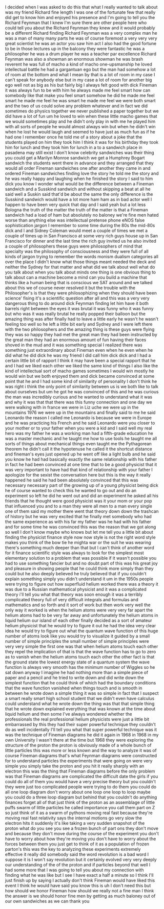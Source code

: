 
I decided when I was asked to do this
that what I really wanted to talk about
was my friend Richard fine length I was
one of the fortunate few that really did
get to know him and enjoyed his presence
and I&#39;m going to tell you the Richard
Feynman that I knew I&#39;m sure there are
other people here who could tell you
about the Richard Feynman they knew and
it would probably be a different Richard
finding Richard Feynman was a very
complex man he was a man of many many
parts he was of course foremost a very
very very great scientist he was an
actor you saw him act I also had the
good fortune to be in those lectures up
in the balcony they were fantastic he
was a philosopher he was a drum player
he was a teacher par excellence Richard
Feynman was also a showman an enormous
showman he was brash reverent he was
full of macho a kind of macho
one-upsmanship he loved intellectual
battle he had a gargantuan ego but the
man had somehow a lot of room at the
bottom and what I mean by that is a lot
of room in my case I can&#39;t speak for
anybody else but in my case a lot of
room for another big ego well not as big
as his but fairly big I always felt good
with dick Fineman it was always fun to
be with him he always made me feel smart
how can somebody like that make you feel
smart somehow he did he made me feel
smart he made me feel he was smart he
made me feel we were both smart and the
two of us could solve any problem
whatever and in fact we did sometimes do
physics together we never published a
paper together but we did have a lot of
fun um he loved to win when these little
macho games that we would sometimes play
and he didn&#39;t only play in with me he
played him with all sorts of people he
would almost always win
but when he didn&#39;t win when he lost he
would laugh and seemed to have just as
much fun as if he had one I remember
once he told me of a story about a joke
that the students played on him they
took him I think it was for his birthday
they took him for lunch and they took
him for lunch in a to a sandwich place
in pasadena may still exist I don&#39;t know
celebrity sandwiches was their thing you
could get a Marilyn Monroe sandwich we
get a Humphrey Bogart sandwich the
students went there in advance and they
arranged that they would all order
Fineman sandwiches one after another
they came in and ordered Fineman
sandwiches finding love the story he
told me the story and he was really
happy and laughing when he finished the
story I said to him dick you know I
wonder what would be the difference
between a Fineman sandwich and a
Susskind sandwich and without skipping a
beat at all he said well a Suskin said
that&#39;d be about the same the only
difference is the Susskind sandwich
would have a lot more ham ham as in bad
actor well I happen to have been very
quick that day and I said yeah but a lot
less Bologna
the truth of the matter the truth of the
matter is that a Fineman sandwich had a
load of ham but absolutely no baloney
we&#39;re fine men hated worse than anything
else was intellectual pretense phone
eNOS false sophistication jargon I
remember to some time during the 80s the
mid-80s dick and I and Sidney Coleman
would meet a couple of times we met a
couple of times up in San Francisco at
some very rich guys house up in San
Francisco for dinner and the last time
the rich guy invited us he also invited
a couple of philosophers these guys were
philosophers of mind that specialty was
the philosophy of consciousness and they
were full of all kinds of jargon trying
to remember the words monism dualism
categories all over the place I didn&#39;t
know what those things meant needed the
deck and neither the Sydney for that
matter and what did we talk about well
what do you talk about when you talk
about minds one thing is one obvious
thing to talk about can a machine become
a mind can you build a machine that
thinks like a human being that is
conscious we SAT around and we talked
about this we of course never resolved
it but the trouble with the
Philosopher&#39;s is that they were
philosophizing when they should have
been science&#39; fising it&#39;s a scientific
question after all and this was a very
very dangerous thing to do around dick
Feynman finding let him have it both
barrels right between the eyes it was
brutal it was funny who it was funny but
who was it was really brutal he really
popped their balloon but the amazing
thing was after finally had to leave a
little early he wasn&#39;t he wasn&#39;t feeling
too well so he left a little bit early
and Sydney and I were left there with
the two philosophers and the amazing
thing is these guys were flying they was
so happy they had met the great man they
had been instructed by the great man
they had an enormous amount of fun
having their faces shoved in the mud
and it was something special I realized
there was something just extraordinary
about Fineman even when he even when he
did what he did dick he was my friend I
did call him dick dick and I had a
certain little bit of rapport I think it
may have been a special rapport that he
and I had we liked each other we liked
the same kind of things I also like the
kind of intellectual sort of macho games
sometimes I would win mostly he would
win but we both enjoyed them and dick
became convinced at some point that he
and I had some kind of similarity of
personality I don&#39;t think he was right i
think the only point of similarity
between us is we both like to talk about
ourselves but um he got he was convinced
of this and he was curious the man was
incredibly curious and he wanted to
understand what it was and why it was
that that there was this funny
connection and one day we were walking
with in france we were in Liz uche we
were up in the mountains 1976 we were up
in the mountains and finally said to me
he said Leonardo the reason I called me
Leonardo is because we were in Europe
and he was practicing his French and he
said Leonardo were you closer to your
mother or to your father when you were a
kid and I said well my real hero was my
father he was a working man had a
fifth-grade education he was a master
mechanic and he taught me how to use
tools he taught me all sorts of things
about mechanical things even taught me
the Pythagorean theorem he didn&#39;t call
it the hypotenuse he called it the
shortcut distance and fineman&#39;s eyes
just opened up he went off like a light
bulb and he said you know he had had
basically exactly the same relationship
with his father in fact he had been
convinced at one time that to be a good
physicist that it was very important to
have had that kind of relationship with
your father I apologize for the sexist
the conversation here but this is the
way it really happened
he said he had been absolutely convinced
that this was necessary necessary part
of the growing up of a young physicist
being dick he of course wanted to check
this he wanted to go out and do an
experiment so left he did he went out
and did an experiment he asked all his
friends that he thought were good
physicist was it your mom or your pop
that influenced you and to a man they
were all men to a man every single one
of them said my mother there went that
theory down down the trashcan of history
but he was very excited that he finally
met somebody who had the same experience
as with his far my father was he had
with his father and for some time he was
convinced this was the reason that we
got along so well I don&#39;t know maybe who
knows but let me tell you a little bit
about finding the physicist finance
style now now style is not the right
word style makes you think of the bow
tie he mighta war or the suit he was
wearing there&#39;s something much deeper
than that but I can&#39;t think of another
word for it finance scientific style was
always to look for the simplest most
elementary solution to a problem that
was possible if it wasn&#39;t possible you
had to use something fancier but and no
doubt part of this was his great joy and
pleasure in showing people that he could
think more simply than they could but he
also deeply believed he truly believed
that if you couldn&#39;t explain something
simply you didn&#39;t understand it um in
the 1950s people were trying to figure
out how superfluid helium worked there
was a theory it was due to a Russian
mathematical physicist and it was a
complicated theory i&#39;ll tell you what
that theory was soon enough it was a
terribly complicated theory full of very
difficult integrals and formulas and
mathematics and so forth and it sort of
work but then work very well the only
way it worked is when the helium atoms
were very very far apart the helium
atoms had to be very far away and
unfortunately the helium atoms in liquid
helium our island
of each other finally decided as a sort
of amateur helium physicist that he
would try to figure it out he had the
idea very clear idea he would try to
figure out what the quantum wave
function of this huge number of atoms
look like you would try to visualize it
guided by a small number of simple
principles the small number of simple
principles were very very simple the
first one was that when helium atoms
touch each other they repel the
implication of that is that the wave
function has to go to zero as to vanish
when the helium atoms touch each other
the other fact is that the ground state
the lowest energy state of a quantum
system the wave function is always very
smooth has the minimum number of Wiggles
so he sat down anyway I imagine he had
nothing more than a simple piece of
paper and a pencil and he tried to write
down and did write down the simplest
function that he could think of which
had the boundary conditions that the
wave function vanished when things touch
and is smooth in between he wrote down a
simple thing it was so simple in fact
that I suspect a smart really smart high
school student that we didn&#39;t even have
calculus could understand what he wrote
down the thing was that that simple
thing that he wrote down explained
everything that was known at the time
about liquid helium and then some I&#39;ve
always wondered whether the
professionals the real professional
helium physicists were just a little bit
embarrassed by this they had their super
powerful technique they couldn&#39;t do as
well incidentally I&#39;ll tell you what
that super powerful technique was it was
the technique of Fineman diagrams
he did it again in 1968 in 1968 in my
own University I wasn&#39;t there at the
time but 1968 they were exploring the
structure of the proton the proton is
obviously made of a whole bunch of
little particles this was more or less
known and the way to analyze it was of
course Fineman diagrams that&#39;s what
Feynman diagrams were constructed for to
understand particles the experiments
that were going on were very simple you
simply take the proton and you hit it
really sharply with an electron this was
the thing that Fineman diagrams before
the only problem was that Fineman
diagrams are complicated the difficult
date the girls if you could do all of
them you would have a very precise
theory but you couldn&#39;t they were just
too complicated people were trying to do
them you could do all one loop diagram
don&#39;t worry about one loop one loop to
loop maybe you could do a three loop
diagram but behind that you couldn&#39;t do
anything finances forget all of that
just think of the proton as an
assemblage of little puffs swarm of
little particles he called importance
you call them part on Z so just think of
it as a swarm of pythons moving real
fast because they&#39;re moving real fast
relativity says the internal motions go
very slow the electron hits it suddenly
it&#39;s like taking a very sudden snapshot
of the proton what do you see you see a
frozen bunch of part ons they don&#39;t move
and because they don&#39;t move during the
course of the experiment you don&#39;t have
to worry about how they&#39;re moving you
don&#39;t have to worry about the forces
between them you just get to think of it
as a population of frozen parton&#39;s this
was the key to analyzing these
experiments extremely effective it
really did somebody said the word
revolution is a bad word I suppose it is
I won&#39;t say revolution but it certainly
evolved very very deeply our
understanding of the of the proton and
if particles beyond that well I had some
more that I was going to tell you about
my connection with finding what he was
like but I see I have exact
a half a minute so I think I&#39;ll just
finish up by saying I actually don&#39;t
think Fineman would have liked this
event I think he would have said you
know this is uh I don&#39;t need this but
how should we honor Fineman how should
we really not a fine man I think the
answer is we should honor fine men by
getting as much baloney out of our own
sandwiches as we can thank you
